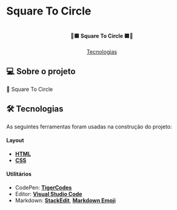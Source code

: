 # Square To Circle 

</p>
<h1 align="center">
<!--     <img alt="Bateria" title="" src="./assets/img/Loading_Spinner.gif" /> -->
</h1>

<h4 align="center"> 
 🔄🟥 Square To Circle 🟥🔄
</h4>

<p align="center">
 <a href="#-tecnologias">Tecnologias</a> 
</p>

## 💻 Sobre o projeto

🔄 Square To Circle

## 🛠 Tecnologias

As seguintes ferramentas foram usadas na construção do projeto:

#### **Layout**

- **[HTML](https://www.w3schools.com/html/)**
- **[CSS](https://www.w3schools.com/css/)**


#### **Utilitários**

- CodePen: **[TigerCodes](https://codepen.io/tigercodes)**
- Editor: **[Visual Studio Code](https://code.visualstudio.com/)**
- Markdown: **[StackEdit](https://stackedit.io/)**, **[Markdown Emoji](https://gist.github.com/rxaviers/7360908)**




